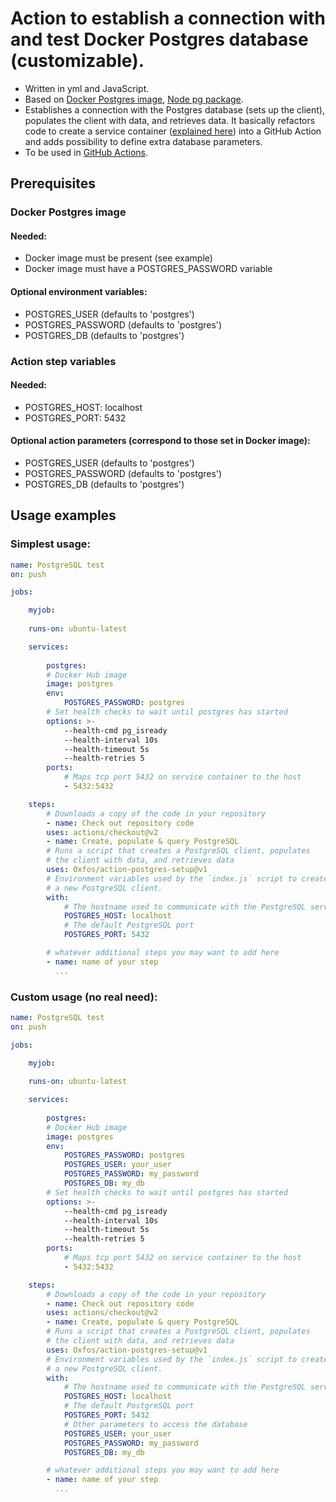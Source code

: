 # Action to establish a connection with and test Docker Postgres database (customizable).

- Written in yml and JavaScript.
- Based on [Docker Postgres image](https://hub.docker.com/_/postgres), [Node pg package](https://node-postgres.com/).
- Establishes a connection with the Postgres database (sets up the client), populates the client with data, and retrieves data. It basically refactors code to create a service container ([explained here](https://help.github.com/en/actions/configuring-and-managing-workflows/creating-postgresql-service-containers#running-jobs-directly-on-the-runner-machine)) into a GitHub Action and adds possibility to define extra database parameters.
- To be used in [GitHub Actions](https://github.com/features/actions).

## Prerequisites

### Docker Postgres image
#### Needed:
- Docker image must be present (see example)
- Docker image must have a POSTGRES_PASSWORD variable
#### Optional environment variables:
- POSTGRES_USER (defaults to 'postgres')
- POSTGRES_PASSWORD (defaults to 'postgres')
- POSTGRES_DB (defaults to 'postgres')

### Action step variables
#### Needed:
- POSTGRES_HOST: localhost
- POSTGRES_PORT: 5432
#### Optional action parameters (correspond to those set in Docker image):
- POSTGRES_USER (defaults to 'postgres')
- POSTGRES_PASSWORD (defaults to 'postgres')
- POSTGRES_DB (defaults to 'postgres')

## Usage examples

### Simplest usage:

```yml
name: PostgreSQL test
on: push

jobs:

    myjob:
    
    runs-on: ubuntu-latest

    services:
    
        postgres:
        # Docker Hub image
        image: postgres
        env:
            POSTGRES_PASSWORD: postgres
        # Set health checks to wait until postgres has started
        options: >-
            --health-cmd pg_isready
            --health-interval 10s
            --health-timeout 5s
            --health-retries 5
        ports:
            # Maps tcp port 5432 on service container to the host
            - 5432:5432

    steps:
        # Downloads a copy of the code in your repository
        - name: Check out repository code
        uses: actions/checkout@v2
        - name: Create, populate & query PostgreSQL
        # Runs a script that creates a PostgreSQL client, populates
        # the client with data, and retrieves data
        uses: Oxfos/action-postgres-setup@v1
        # Environment variables used by the `index.js` script to create
        # a new PostgreSQL client.
        with:
            # The hostname used to communicate with the PostgreSQL service container
            POSTGRES_HOST: localhost
            # The default PostgreSQL port
            POSTGRES_PORT: 5432

        # whatever additional steps you may want to add here
        - name: name of your step
          ...

```

### Custom usage (no real need):

```yml
name: PostgreSQL test
on: push

jobs:

    myjob:
    
    runs-on: ubuntu-latest

    services:
    
        postgres:
        # Docker Hub image
        image: postgres
        env:
            POSTGRES_PASSWORD: postgres
            POSTGRES_USER: your_user
            POSTGRES_PASSWORD: my_password
            POSTGRES_DB: my_db
        # Set health checks to wait until postgres has started
        options: >-
            --health-cmd pg_isready
            --health-interval 10s
            --health-timeout 5s
            --health-retries 5
        ports:
            # Maps tcp port 5432 on service container to the host
            - 5432:5432

    steps:
        # Downloads a copy of the code in your repository
        - name: Check out repository code
        uses: actions/checkout@v2
        - name: Create, populate & query PostgreSQL
        # Runs a script that creates a PostgreSQL client, populates
        # the client with data, and retrieves data
        uses: Oxfos/action-postgres-setup@v1
        # Environment variables used by the `index.js` script to create
        # a new PostgreSQL client.
        with:
            # The hostname used to communicate with the PostgreSQL service container
            POSTGRES_HOST: localhost
            # The default PostgreSQL port
            POSTGRES_PORT: 5432
            # Other parameters to access the database
            POSTGRES_USER: your_user
            POSTGRES_PASSWORD: my_password
            POSTGRES_DB: my_db

        # whatever additional steps you may want to add here
        - name: name of your step
          ...

```
